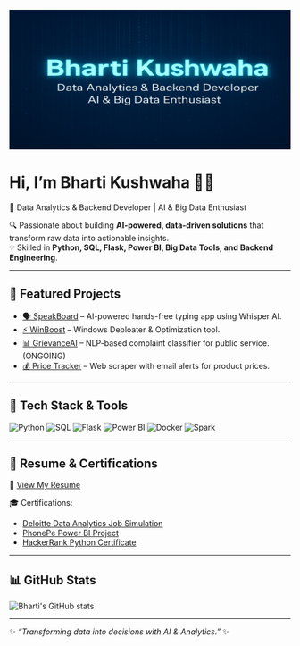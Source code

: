 <p align="center">
  <img src="banner.png" alt="Bharti Kushwaha Banner" width="100%" height="250px" />
</p>

# Hi, I’m Bharti Kushwaha 👩‍💻  
🚀 Data Analytics & Backend Developer | AI & Big Data Enthusiast  

🔍 Passionate about building **AI-powered, data-driven solutions** that transform raw data into actionable insights.  
💡 Skilled in **Python, SQL, Flask, Power BI, Big Data Tools, and Backend Engineering**.  

---

## 🌟 Featured Projects
- [🗣️ SpeakBoard](https://github.com/Bhartikush/SpeakBoard) – AI-powered hands-free typing app using Whisper AI.  
- [⚡ WinBoost](https://github.com/Bhartikush/WinBoost) – Windows Debloater & Optimization tool.  
- [📊 GrievanceAI](https://github.com/Bhartikush/GrievanceAI) – NLP-based complaint classifier for public service.(ONGOING)  
- [💰 Price Tracker](https://github.com/Bhartikush/product-price-tracker) – Web scraper with email alerts for product prices.  

---

## 🔧 Tech Stack & Tools
![Python](https://img.shields.io/badge/Python-3776AB?style=for-the-badge&logo=python&logoColor=white)
![SQL](https://img.shields.io/badge/SQL-4479A1?style=for-the-badge&logo=postgresql&logoColor=white)
![Flask](https://img.shields.io/badge/Flask-000000?style=for-the-badge&logo=flask&logoColor=white)
![Power BI](https://img.shields.io/badge/PowerBI-F2C811?style=for-the-badge&logo=powerbi&logoColor=black)
![Docker](https://img.shields.io/badge/Docker-2496ED?style=for-the-badge&logo=docker&logoColor=white)
![Spark](https://img.shields.io/badge/Apache_Spark-E25A1C?style=for-the-badge&logo=apachespark&logoColor=white)

---

## 📄 Resume & Certifications
📌 [View My Resume](https://github.com/Bhartikush/Bhartikush/blob/main/Bharti_Data_Analyst.pdf)  

🎓 Certifications:  
- [Deloitte Data Analytics Job Simulation](https://forage-uploads-prod.s3.amazonaws.com/completion-certificates/9PBTqmSxAf6zZTseP/io9DzWKe3PTsiS6GG_9PBTqmSxAf6zZTseP_GYRN8yqYAfrgMenSM_1749493349739_completion_certificate.pdf)  
- [PhonePe Power BI Project](https://drive.google.com/file/d/1G4Nu-8YYzaNaFyLVKEFsCumNwdJUHg5I/view?usp=drivesdk)  
- [HackerRank Python Certificate](https://www.hackerrank.com/certificates/6fd8ed7e6d82)  

---

## 📊 GitHub Stats
![Bharti's GitHub stats](https://github-readme-stats.vercel.app/api?username=Bhartikush&show_icons=true&theme=tokyonight)

---
✨ *“Transforming data into decisions with AI & Analytics.”* ✨
